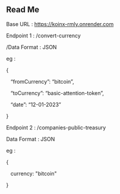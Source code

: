 <h2>Read Me</h2>

Base URL : https://koinx-rmly.onrender.com

<p>Endpoint 1 : /convert-currency </p>
<p>/Data Format : JSON<p>
<p>eg : </p>
<p>{</p>
	<p>&nbsp&nbsp&nbsp“fromCurrency”: “bitcoin”,</p>
	<p>&nbsp&nbsp&nbsp“toCurrency”: “basic-attention-token”,</p>
	<p>&nbsp&nbsp&nbsp“date”: “12-01-2023”</p>
<p>}</p>

<p>Endpoint 2 : /companies-public-treasury</p>
<p>Data Format : JSON</p>
<p>eg :</p> 
<p>{</p>
  <p>&nbsp&nbsp&nbspcurrency: "bitcoin"</p>
<p>}</p>
